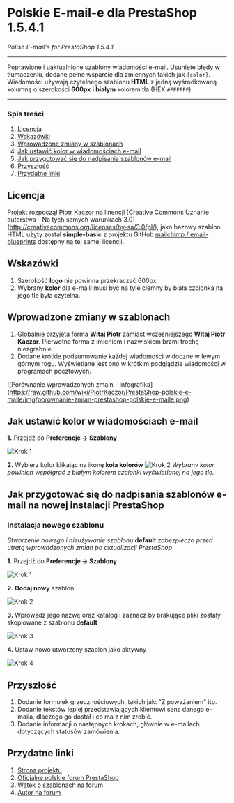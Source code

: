 Polskie E-mail-e dla PrestaShop 1.5.4.1
================================================================================
_Polish E-mail's for PrestaShop 1.5.4.1_
- - - - - - - - - - - - - - - - - - - - - - - - - - - - - - - - - - - - - - - - 

Poprawione i uaktualnione szablony wiadomości e-mail. Usunięte błędy w 
tłumaczeniu, dodane pełne wsparcie dla zmiennych takich jak `{color}`. 
Wiadomości używają czytelnego szablonu __HTML__ z jedną wyśrodkowaną 
kolumną o szerokości __600px__ i __białym__ kolorem tła (HEX `#FFFFFF`). 

- - - - - - - - - - - - - - - - - - - - - - - - - - - - - - - - - - - - - - - - 

### Spis treści
1. [Licencja](https://github.com/PiotrKaczor/PrestaShop-polskie-e-maile#licencja)
2. [Wskazówki](https://github.com/PiotrKaczor/PrestaShop-polskie-e-maile#wskazwki)
3. [Wprowadzone zmiany w szablonach](https://github.com/PiotrKaczor/PrestaShop-polskie-e-maile#wprowadzone-zmiany-w-szablonach)
4. [Jak ustawić kolor w wiadomościach e-mail](https://github.com/PiotrKaczor/PrestaShop-polskie-e-maile#jak-ustawi-kolor-w-wiadomociach-e-mail)
5. [Jak przygotować się do nadpisania szablonów e-mail](https://github.com/PiotrKaczor/PrestaShop-polskie-e-maile#jak-przygotowa-si-do-nadpisania-szablonw-e-mail-na-nowej-instalacji-prestashop)
6. [Przyszłość](https://github.com/PiotrKaczor/PrestaShop-polskie-e-maile#przyszo)
7. [Przydatne linki](https://github.com/PiotrKaczor/PrestaShop-polskie-e-maile#przydatne-linki)

## Licencja
Projekt rozpoczął 
[Piotr Kaczor](http://www.prestashop.com/forums/user/523313-piotr-kaczor/)
na linencji [Creative Commons Uznanie autorstwa - Na tych samych warunkach 3.0]
(http://creativecommons.org/licenses/by-sa/3.0/pl/), jako bazowy szablon HTML 
użyty został __simple-basic__ z projektu GitHub 
[mailchimp / email-blueprints](https://github.com/mailchimp/Email-Blueprints)
dostępny na tej samej licencji.

## Wskazówki
1. Szerokość __logo__ nie powinna przekraczać 600px
2. Wybrany __kolor__ dla e-maili musi być na tyle ciemny by biała czcionka na 
jego tle była czytelna.

## Wprowadzone zmiany w szablonach

1. Globalnie przyjęta forma __Witaj Piotr__ zamiast wcześniejszego 
__Witaj Piotr Kaczor__. Pierwotna forma z imieniem i nazwiskiem brzmi 
trochę niezgrabnie.
2. Dodane krótkie podsumowanie każdej wiadomości widoczne w lewym górnym rogu. 
Wyświetlane jest ono w krótkim podglądzie wiadomości w programach pocztowych.

![Porównanie wprowadzonych zmain - Infografika]
(https://raw.github.com/wiki/PiotrKaczor/PrestaShop-polskie-e-maile/img/porownanie-zmian-prestashop-polskie-e-maile.png)

## Jak ustawić kolor w wiadomościach e-mail

__1.__ Przejdź do __Preferencje -> Szablony__

![Krok 1](https://raw.github.com/wiki/PiotrKaczor/PrestaShop-polskie-e-maile/img/nowy-szablon-krok-1.png)

__2.__ Wybierz kolor klikając na ikonę __koła kolorów__ ![Krok 2](https://raw.github.com/wiki/PiotrKaczor/PrestaShop-polskie-e-maile/img/color-selecting.png) _Wybrany kolor powinien
współgrać z białym kolorem czcionki wyświetlanej na jego tle._

## Jak przygotować się do nadpisania szablonów e-mail na nowej instalacji PrestaShop

### Instalacja nowego szablonu
_Stworzenie nowego i nieużywanie szablonu_ __default__ _zabezpiecza przed 
utratą wprowadzonych zmian po aktualizacji PrestaShop_

__1.__ Przejdź do __Preferencje -> Szablony__

![Krok 1](https://raw.github.com/wiki/PiotrKaczor/PrestaShop-polskie-e-maile/img/nowy-szablon-krok-1.png)

__2.__ __Dodaj nowy__ szablon

![Krok 2](https://raw.github.com/wiki/PiotrKaczor/PrestaShop-polskie-e-maile/img/nowy-szablon-krok-2.png)

__3.__ Wprowadź jego nazwę oraz katalog i zaznacz by brakujące pliki zostały 
skopiowane z szablonu __default__

![Krok 3](https://raw.github.com/wiki/PiotrKaczor/PrestaShop-polskie-e-maile/img/nowy-szablon-krok-3.png)

__4.__ Ustaw nowo utworzony szablon jako aktywny

![Krok 4](https://raw.github.com/wiki/PiotrKaczor/PrestaShop-polskie-e-maile/img/nowy-szablon-krok-4.png)


## Przyszłość
1. Dodanie formułek grzecznościowych, takich jak: "Z poważaniem" itp.
2. Dodanie tekstów lepiej przedstawiających klientowi sens danego e-maila, dlaczego go dostał i co ma z nim zrobić.
3. Dodanie informacji o następnych krokach, głównie w e-mailach dotyczących statusów zamówienia.

## Przydatne linki
1. [Strona projektu](https://github.com/PiotrKaczor/PrestaShop-polskie-e-maile)
2. [Oficjalne polskie forum PrestaShop](http://www.prestashop.com/forums/forum/26-jezyk-polski-polish/)
3. [Wątek o szablonach na forum](http://www.prestashop.com/forums/topic/255450-darmowe-szablony-wiadomosci-e-mail-dla-prestashop-1541/)
4. [Autor na forum](http://www.prestashop.com/forums/user/523313-piotr-kaczor/)
